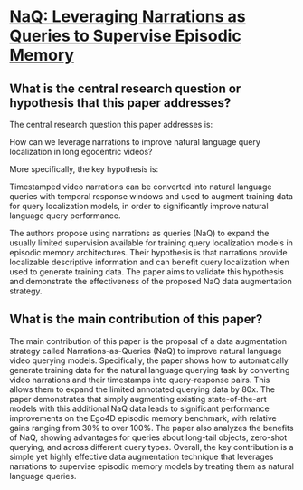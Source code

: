 # [NaQ: Leveraging Narrations as Queries to Supervise Episodic Memory](https://arxiv.org/abs/2301.00746)

## What is the central research question or hypothesis that this paper addresses?

 The central research question this paper addresses is:

How can we leverage narrations to improve natural language query localization in long egocentric videos? 

More specifically, the key hypothesis is:

Timestamped video narrations can be converted into natural language queries with temporal response windows and used to augment training data for query localization models, in order to significantly improve natural language query performance.

The authors propose using narrations as queries (NaQ) to expand the usually limited supervision available for training query localization models in episodic memory architectures. Their hypothesis is that narrations provide localizable descriptive information and can benefit query localization when used to generate training data. The paper aims to validate this hypothesis and demonstrate the effectiveness of the proposed NaQ data augmentation strategy.


## What is the main contribution of this paper?

 The main contribution of this paper is the proposal of a data augmentation strategy called Narrations-as-Queries (NaQ) to improve natural language video querying models. Specifically, the paper shows how to automatically generate training data for the natural language querying task by converting video narrations and their timestamps into query-response pairs. This allows them to expand the limited annotated querying data by 80x. The paper demonstrates that simply augmenting existing state-of-the-art models with this additional NaQ data leads to significant performance improvements on the Ego4D episodic memory benchmark, with relative gains ranging from 30% to over 100%. The paper also analyzes the benefits of NaQ, showing advantages for queries about long-tail objects, zero-shot querying, and across different query types. Overall, the key contribution is a simple yet highly effective data augmentation technique that leverages narrations to supervise episodic memory models by treating them as natural language queries.
